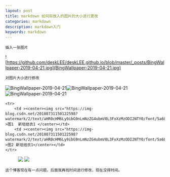 ```yaml
---
layout: post
title: markdown 如何将放入的图片的大小进行更改
categories: markdown
description: markdown入门
keywords: markdown
---
```


```
插入一张图片
```

![https://github.com/deskLEE/deskLEE.github.io/blob/master/_posts/BingWallpaper-2019-04-21.jpg](BingWallpaper-2019-04-21.jpg)



```
对图片大小进行修改
```



<img src="E:\git\deskLEE.github.io\_posts\BingWallpaper-2019-04-21.jpg" width="400" height="300" alt="BingWallpaper-2019-04-21" align=center><img src="E:\git\deskLEE.github.io\_posts\BingWallpaper-2019-04-21.jpg" width="400" height="300" alt="BingWallpaper-2019-04-21" align=center><img src="E:\git\deskLEE.github.io\_posts\BingWallpaper-2019-04-21.jpg" width="400" height="300" alt="BingWallpaper-2019-04-21" align=center>



    <tr>
        <td ><center><img src="https://img-blog.csdn.net/20180731150122598?watermark/2/text/aHR0cHM6Ly9ibG9nLmNzZG4ubmV0L3FxXzMzODI2NTY0/font/5a6L5L2T/fontsize/400/fill/I0JBQkFCMA==/dissolve/70" >图1  新垣结衣1 </center></td>
        <td ><center><img src="https://img-blog.csdn.net/20180731150122598?watermark/2/text/aHR0cHM6Ly9ibG9nLmNzZG4ubmV0L3FxXzMzODI2NTY0/font/5a6L5L2T/fontsize/400/fill/I0JBQkFCMA==/dissolve/70"  >图2 新垣结衣1</center></td>
    </tr>

<figure class="half">
    <img src="E:\git\deskLEE.github.io\_posts\BingWallpaper-2019-04-21.jpg">
    <img src="E:\git\deskLEE.github.io\_posts\BingWallpaper-2019-04-21.jpg">
</figure>

```
这个博客现在有一点问题，后面我再找时间进行修改，现在没得时间。
```



